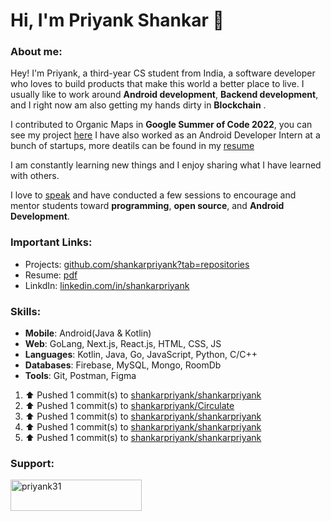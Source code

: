 # Hi, I'm Priyank Shankar 👋

###  About me:
Hey! I'm Priyank, a third-year CS student from India, a software developer who loves to build products that make this world a better place to live.
I usually like to work around **Android development**, **Backend development**, and I right now am also getting my hands dirty in **Blockchain** .

I contributed to Organic Maps in **Google Summer of Code 2022**, you can see my project [here](https://summerofcode.withgoogle.com/archive/2022/projects/51VM0qGG)
I have also worked as an Android Developer Intern at a bunch of startups, more deatils can be found in my [resume](https://drive.google.com/file/d/1DlZ7ASVB2bUs4wTOIzImeXHosKFTak8C/view?usp=sharing)

I am constantly learning new things and I enjoy sharing what I have learned with others.

I love to [speak](https://www.youtube.com/playlist?list=PLO1T_D7d5Vy8F7LS9p8w9X6o5wkt0lN_T) and have conducted a few sessions to encourage and mentor students toward **programming**, **open source**, and **Android Development**.

### Important Links:

- Projects: [github.com/shankarpriyank?tab=repositories](https://github.com/shankarpriyank?tab=repositories)
- Resume: [pdf](https://drive.google.com/file/d/1DlZ7ASVB2bUs4wTOIzImeXHosKFTak8C/view?usp=sharing)
- LinkdIn: [linkedin.com/in/shankarpriyank](https://www.linkedin.com/in/shankarpriyank)

### Skills:

- **Mobile**: Android(Java & Kotlin)
- **Web**: GoLang, Next.js, React.js, HTML, CSS, JS
- **Languages**: Kotlin, Java, Go, JavaScript, Python, C/C++
- **Databases**: Firebase, MySQL, Mongo, RoomDb
- **Tools**: Git, Postman, Figma

<!--RECENT_ACTIVITY:start-->
1. ⬆️ Pushed 1 commit(s) to [shankarpriyank/shankarpriyank](https://github.com/shankarpriyank/shankarpriyank)<br>
2. ⬆️ Pushed 1 commit(s) to [shankarpriyank/Circulate](https://github.com/shankarpriyank/Circulate)<br>
3. ⬆️ Pushed 1 commit(s) to [shankarpriyank/shankarpriyank](https://github.com/shankarpriyank/shankarpriyank)<br>
4. ⬆️ Pushed 1 commit(s) to [shankarpriyank/shankarpriyank](https://github.com/shankarpriyank/shankarpriyank)<br>
5. ⬆️ Pushed 1 commit(s) to [shankarpriyank/shankarpriyank](https://github.com/shankarpriyank/shankarpriyank)<br>
<!--RECENT_ACTIVITY:end-->

  
<h3 align="left">Support:</h3>
<p><a href="https://www.buymeacoffee.com/priyank31"> <img align="left" src="https://cdn.buymeacoffee.com/buttons/v2/default-yellow.png" height="50" width="210" alt="priyank31" /></a></p><br><br>
